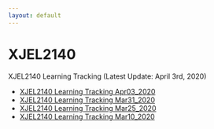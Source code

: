 ```yaml
---
layout: default
---
```




# XJEL2140
XJEL2140 Learning Tracking (Latest Update: April 3rd, 2020)
*   [XJEL2140 Learning Tracking Apr03_2020](./Tracking_REV_04.html)
*   [XJEL2140 Learning Tracking Mar31_2020](./Tracking_REV_03.html)
*   [XJEL2140 Learning Tracking Mar25_2020](./Tracking_REV_02.html)
*   [XJEL2140 Learning Tracking Mar10_2020](./Tracking_REV_01.html)

